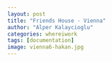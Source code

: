 ```yaml
---
layout: post
title: "Friends House - Vienna"
author: "Alper Kalaycioglu"
categories: whereiwork
tags: [documentation]
image: vienna6-hakan.jpg
---
```

